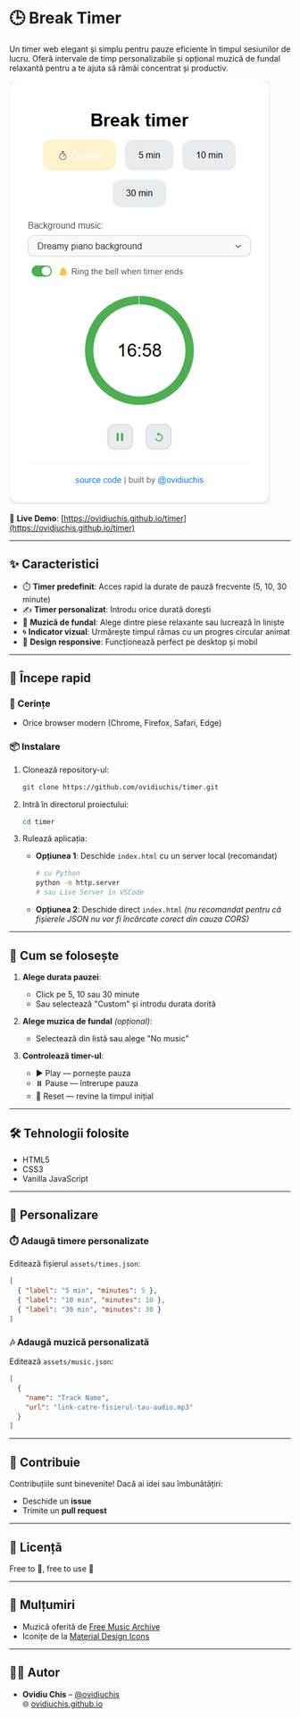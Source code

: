 # 🕒 Break Timer

Un timer web elegant și simplu pentru pauze eficiente în timpul sesiunilor de lucru. Oferă intervale de timp personalizabile și opțional muzică de fundal relaxantă pentru a te ajuta să rămâi concentrat și productiv.

![screenshot](assets/SS1.png)

🔗 **Live Demo**: [https://ovidiuchis.github.io/timer](https://ovidiuchis.github.io/timer)

---

## ✨ Caracteristici

- ⏱️ **Timer predefinit**: Acces rapid la durate de pauză frecvente (5, 10, 30 minute)
- ✍️ **Timer personalizat**: Introdu orice durată dorești
- 🎵 **Muzică de fundal**: Alege dintre piese relaxante sau lucrează în liniște
- 🌀 **Indicator vizual**: Urmărește timpul rămas cu un progres circular animat
- 📱 **Design responsive**: Funcționează perfect pe desktop și mobil

---

## 🚀 Începe rapid

### 🔧 Cerințe

- Orice browser modern (Chrome, Firefox, Safari, Edge)

### 📦 Instalare

1. Clonează repository-ul:

   ```bash
   git clone https://github.com/ovidiuchis/timer.git
   ```

2. Intră în directorul proiectului:

   ```bash
   cd timer
   ```

3. Rulează aplicația:

   - **Opțiunea 1**: Deschide `index.html` cu un server local (recomandat)
     ```bash
     # cu Python
     python -m http.server
     # sau Live Server în VSCode
     ```
   - **Opțiunea 2**: Deschide direct `index.html` _(nu recomandat pentru că fișierele JSON nu vor fi încărcate corect din cauza CORS)_

---

## 🧠 Cum se folosește

1. **Alege durata pauzei**:

   - Click pe 5, 10 sau 30 minute
   - Sau selectează "Custom" și introdu durata dorită

2. **Alege muzica de fundal** _(opțional)_:

   - Selectează din listă sau alege "No music"

3. **Controlează timer-ul**:
   - ▶️ Play — pornește pauza
   - ⏸️ Pause — întrerupe pauza
   - 🔁 Reset — revine la timpul inițial

---

## 🛠️ Tehnologii folosite

- HTML5
- CSS3
- Vanilla JavaScript

---

## 🔧 Personalizare

### ⏱️ Adaugă timere personalizate

Editează fișierul `assets/times.json`:

```json
[
  { "label": "5 min", "minutes": 5 },
  { "label": "10 min", "minutes": 10 },
  { "label": "30 min", "minutes": 30 }
]
```

### 🎶 Adaugă muzică personalizată

Editează `assets/music.json`:

```json
[
  {
    "name": "Track Name",
    "url": "link-catre-fisierul-tau-audio.mp3"
  }
]
```

---

## 🤝 Contribuie

Contribuțiile sunt binevenite! Dacă ai idei sau îmbunătățiri:

- Deschide un **issue**
- Trimite un **pull request**

---

## 📄 Licență

Free to 🖤, free to use 🚀

---

## 🙏 Mulțumiri

- Muzică oferită de [Free Music Archive](https://freemusicarchive.org/)
- Iconițe de la [Material Design Icons](https://material.io/resources/icons/)

---

## 👨‍💻 Autor

- **Ovidiu Chis** – [@ovidiuchis](https://github.com/ovidiuchis)  
  🌐 [ovidiuchis.github.io](http://ovidiuchis.github.io/)
